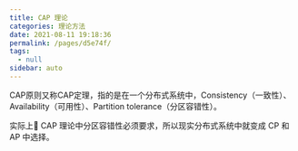 ```yaml
---
title: CAP 理论
categories: 理论方法
date: 2021-08-11 19:18:36
permalink: /pages/d5e74f/
tags: 
  - null
sidebar: auto
---
```


CAP原则又称CAP定理，指的是在一个分布式系统中，Consistency（一致性）、 Availability（可用性）、Partition tolerance（分区容错性）。

实际上 CAP 理论中分区容错性必须要求，所以现实分布式系统中就变成 CP 和 AP 中选择。

